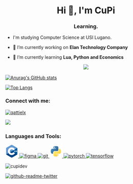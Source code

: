 <h1 align="center">Hi 👋, I'm CuPi</h1>
<h3 align="center">Learning.</h3>


- I'm studying Computer Science at USI Lugano.
- 🔭 I’m currently working on **Elan Technology Company**

- 🌱 I’m currently learning **Lua, Python and Economics**

<p align="center">
  <img src="https://skillicons.dev/icons?i=java,js,python,spring,lua,express,cpp,bootstrap,postgres,mysql,mongodb,nodejs,maven,git,docker,linux&perline=8" />
</p>

[![Anurag's GitHub stats](https://github-readme-stats.vercel.app/api?username=cupidev)](https://github.com/anuraghazra/github-readme-stats)

[![Top Langs](https://github-readme-stats.vercel.app/api/top-langs/?username=anuraghazra&layout=donut)](https://github.com/anuraghazra/github-readme-stats)

<h3 align="left">Connect with me:</h3>
<p align="left">
<a href="https://twitter.com/qattielx" target="blank"><img align="center" src="https://raw.githubusercontent.com/rahuldkjain/github-profile-readme-generator/master/src/images/icons/Social/twitter.svg" alt="qattielx" height="30" width="40" /></a>
</p>
<a href="https://git.io/streak-stats"><img src="https://streak-stats.demolab.com?user=CuPidev&theme=dark"/></a>

<h3 align="left">Languages and Tools:</h3>
<p align="left"> <a href="https://www.w3schools.com/cpp/" target="_blank"> <img src="https://raw.githubusercontent.com/devicons/devicon/master/icons/cplusplus/cplusplus-original.svg" alt="cplusplus" width="40" height="40"/> </a> <a href="https://www.figma.com/" target="_blank"> <img src="https://www.vectorlogo.zone/logos/figma/figma-icon.svg" alt="figma" width="40" height="40"/> </a> <a href="https://git-scm.com/" target="_blank"> <img src="https://www.vectorlogo.zone/logos/git-scm/git-scm-icon.svg" alt="git" width="40" height="40"/> </a> <a href="https://www.python.org" target="_blank"> <img src="https://raw.githubusercontent.com/devicons/devicon/master/icons/python/python-original.svg" alt="python" width="40" height="40"/> </a> <a href="https://pytorch.org/" target="_blank"> <img src="https://www.vectorlogo.zone/logos/pytorch/pytorch-icon.svg" alt="pytorch" width="40" height="40"/> </a> <a href="https://www.tensorflow.org" target="_blank"> <img src="https://www.vectorlogo.zone/logos/tensorflow/tensorflow-icon.svg" alt="tensorflow" width="40" height="40"/>
</a> </p>

<p><img align="center" src="https://github-readme-stats.vercel.app/api/top-langs?username=cupidev&show_icons=true&locale=en&layout=compact" alt="cupidev" /></p>

[![github-readme-twitter](https://github-readme-twitter.gazf.vercel.app/api?id=TechnologyElan)](https://github.com/gazf/github-readme-twitter)


<!--
**CuPidev/CuPidev** is a ✨ _special_ ✨ repository because its `README.md` (this file) appears on your GitHub profile.

Here are some ideas to get you started:

- 🔭 I’m currently working on ...
- 🌱 I’m currently learning ...
- 👯 I’m looking to collaborate on ...
- 🤔 I’m looking for help with ...
- 💬 Ask me about ...
- 📫 How to reach me: ...
- 😄 Pronouns: ...
- ⚡ Fun fact: ...
-->
